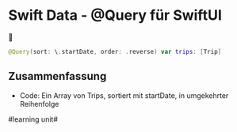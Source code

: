 # Swift Data - @Query für SwiftUI
🔎

```swift
@Query(sort: \.startDate, order: .reverse) var trips: [Trip]
```

## Zusammenfassung
- Code: Ein Array von Trips, sortiert mit startDate, in umgekehrter Reihenfolge

#learning unit#
